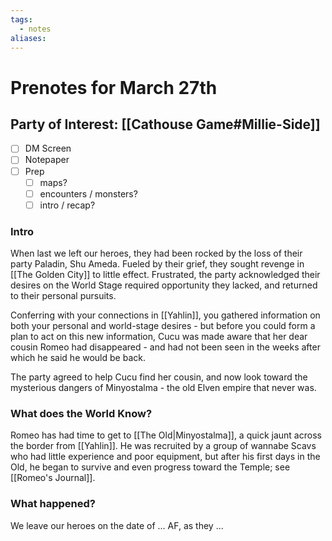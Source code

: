 ```yaml
---
tags:
  - notes
aliases:
---
```


# Prenotes for March 27th
## Party of Interest: [[Cathouse Game#Millie-Side]]
- [ ] DM Screen
- [ ] Notepaper
- [ ] Prep
	- [ ] maps?
	- [ ] encounters / monsters?
	- [ ] intro / recap?

### Intro

When last we left our heroes, they had been rocked by the loss of their party Paladin, Shu Ameda. Fueled by their grief, they sought revenge in [[The Golden City]] to little effect. Frustrated, the party acknowledged their desires on the World Stage required opportunity they lacked, and returned to their personal pursuits.

Conferring with your connections in [[Yahlin]], you gathered information on both your personal and world-stage desires - but before you could form a plan to act on this new information, Cucu was made aware that her dear cousin Romeo had disappeared - and had not been seen in the weeks after which he said he would be back.

The party agreed to help Cucu find her cousin, and now look toward the mysterious dangers of Minyostalma - the old Elven empire that never was. 

### What does the World Know?

Romeo has had time to get to [[The Old|Minyostalma]], a quick jaunt across the border from [[Yahlin]]. He was recruited by a group of wannabe Scavs who had little experience and poor equipment, but after his first days in the Old, he began to survive and even progress toward the Temple; see [[Romeo's Journal]].


### What happened?


We leave our heroes on the date of ... AF, as they ...